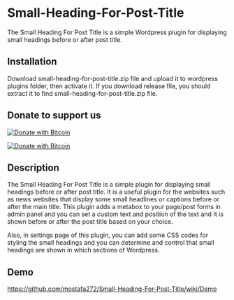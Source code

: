 # Small-Heading-For-Post-Title
The Small Heading For Post Title is a simple Wordpress plugin for displaying small headings before or after post title.        

## Installation                            
Download small-heading-for-post-title.zip file and upload it to wordpress plugins folder, then activate it. If you download release file,
you should extract it to find small-heading-for-post-title.zip file.


## Donate to support us                                     
                                                                   
[![Donate with Bitcoin](https://en.cryptobadges.io/badge/small/16f1DStB3YG3R4BMTa1zGYRxN9i7FAqtUX)](https://en.cryptobadges.io/donate/16f1DStB3YG3R4BMTa1zGYRxN9i7FAqtUX)
                                                   
[![Donate with Bitcoin](https://en.cryptobadges.io/badge/big/16f1DStB3YG3R4BMTa1zGYRxN9i7FAqtUX)](https://en.cryptobadges.io/donate/16f1DStB3YG3R4BMTa1zGYRxN9i7FAqtUX)  
                                   
                                   
## Description                                                   
                
The Small Heading For Post Title is a simple plugin for displaying small headings before or after post title. It is a useful plugin
for the websites such as news websites that display some small headlines or captions before or after the main title. This plugin adds
a metabox to your page/post forms in admin panel and you can set a custom text and position of the text and It is shown before or after
the post title based on your choice.                           

Also, in settings page of this plugin, you can add some CSS codes for styling the small headings and you can determine and control that
small headings are shown in which sections of Wordpress.                                                  
                                  
                                  
## Demo                       
                
https://github.com/mostafa272/Small-Heading-For-Post-Title/wiki/Demo                
